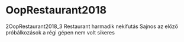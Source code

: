# OopRestaurant2018
2OopRestaurant2018_3  Restaurant harmadik nekifutás Sajnos az előző próbálkozások a régi gépen nem volt sikeres
